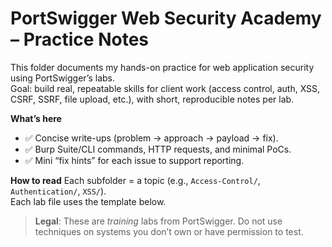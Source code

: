 # PortSwigger Web Security Academy – Practice Notes

This folder documents my hands-on practice for web application security using PortSwigger’s labs.  
Goal: build real, repeatable skills for client work (access control, auth, XSS, CSRF, SSRF, file upload, etc.), with short, reproducible notes per lab.

**What’s here**
- ✅ Concise write-ups (problem → approach → payload → fix).
- ✅ Burp Suite/CLI commands, HTTP requests, and minimal PoCs.
- ✅ Mini “fix hints” for each issue to support reporting.

**How to read**
Each subfolder = a topic (e.g., `Access-Control/`, `Authentication/`, `XSS/`).  
Each lab file uses the template below.

> **Legal**: These are *training* labs from PortSwigger. Do not use techniques on systems you don’t own or have permission to test.

